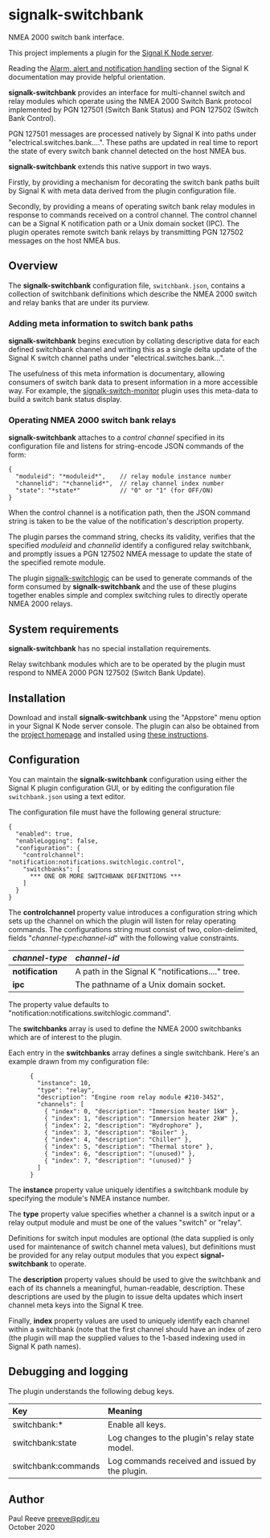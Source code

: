 # signalk-switchbank

NMEA 2000 switch bank interface.

This project implements a plugin for the
[Signal K Node server](https://github.com/SignalK/signalk-server-node).

Reading the [Alarm, alert and notification handling](http://signalk.org/specification/1.0.0/doc/notifications.html)
section of the Signal K documentation may provide helpful orientation.

__signalk-switchbank__ provides an interface for multi-channel switch
and relay modules which operate using the NMEA 2000 Switch Bank
protocol implemented by PGN 127501 (Switch Bank Status) and  PGN 127502
(Switch Bank Control).

PGN 127501 messages are processed natively by Signal K into paths under
"electrical.switches.bank....".
These paths are updated in real time to report the state of every
switch bank channel detected on the host NMEA bus.

__signalk-switchbank__ extends this native support in two ways.

Firstly, by providing a mechanism for decorating the switch bank paths
built by Signal K with meta data derived from the plugin configuration
file.

Secondly, by providing a means of operating switch bank relay modules
in response to commands received on a control channel.
The control channel can be a Signal K notification path or a Unix domain
socket (IPC).
The plugin operates remote switch bank relays by transmitting PGN 127502
messages on the host NMEA bus.

## Overview

The __signalk-switchbank__ configuration file, ```switchbank.json```,
contains a collection of switchbank definitions which describe the NMEA
2000 switch and relay banks that are under its purview.

### Adding meta information to switch bank paths

__signalk-switchbank__ begins execution by collating descriptive data
for each defined switchbank channel and writing this as a single delta
update of the Signal K switch channel paths under
"electrical.switches.bank...".

The usefulness of this meta information is documentary, allowing
consumers of switch bank data to present information in a more
accessible way.
For example, the
[signalk-switch-monitor](https://github.com/preeve9534/signalk-switch-monitor)
plugin uses this meta-data to build a switch bank status display.

### Operating NMEA 2000 switch bank relays 

__signalk-switchbank__ attaches to a *control channel* specified in its
configuration file and listens for string-encode JSON commands of the
form:
```
{
  "moduleid": "*moduleid*",    // relay module instance number
  "channelid": "*channelid*",  // relay channel index number
  "state": "*state*"           // "0" or "1" (for OFF/ON)
}
```

When the control channel is a notification path, then the JSON command
string is taken to be the value of the notification's description
property.

The plugin parses the command string, checks its validity, verifies
that the specified *moduleid* and *channelid* identify a configured
relay switchbank, and promptly issues a PGN 127502 NMEA message to
update the state of the specified remote module.

The plugin
[signalk-switchlogic](https://github.com/preeve9534/signalk-switchlogic)
can be used to generate commands of the form consumed by
__signalk-switchbank__ and the use of these plugins together enables
simple and complex switching rules to directly operate NMEA 2000
relays. 
 
## System requirements

__signalk-switchbank__ has no special installation requirements.

Relay switchbank modules which are to be operated by the plugin must
respond to NMEA 2000 PGN 127502 (Switch Bank Update).

## Installation

Download and install __signalk-switchbank__ using the "Appstore" menu
option in your Signal K Node server console.
The plugin can also be obtained from the 
[project homepage](https://github.com/preeve9534/signalk-switchbank)
and installed using
[these instructions](https://github.com/SignalK/signalk-server-node/blob/master/SERVERPLUGINS.md).

## Configuration

You can maintain the __signalk-switchbank__ configuration using either
the Signal K plugin configuration GUI, or by editing the configuration
file ```switchbank.json``` using a text editor.

The configuration file must have the following general structure:
```
{
  "enabled": true,
  "enableLogging": false,
  "configuration": {
    "controlchannel": "notification:notifications.switchlogic.control",
    "switchbanks": [
      *** ONE OR MORE SWITCHBANK DEFINITIONS ***
    ]
  }
}
```

The __controlchannel__ property value introduces a configuration string
which sets up the channel on which the plugin will listen for relay
operating commands.
The configurations string must consist of two, colon-delimited, fields
"*channel-type*__:__*channel-id*" with the following value constraints.

| *channel-type*   | *channel-id*                                               |
|:-----------------|:-----------------------------------------------------------|
| __notification__ | A path in the Signal K "notifications...." tree.           |
| __ipc__          | The pathname of a Unix domain socket.                      |

The property value defaults to "notification:notifications.switchlogic.command".

The __switchbanks__ array is used to define the NMEA 2000 switchbanks
which are of interest to the plugin.

Each entry in the __switchbanks__ array defines a single switchbank.
Here's an example drawn from my configuration file:
```
      {
        "instance": 10,
        "type": "relay",
        "description": "Engine room relay module #210-3452",
        "channels": [
          { "index": 0, "description": "Immersion heater 1kW" },
          { "index": 1, "description": "Immersion heater 2kW" },
          { "index": 2, "description": "Hydrophore" },
          { "index": 3, "description": "Boiler" },
          { "index": 4, "description": "Chiller" },
          { "index": 5, "description": "Thermal store" },
          { "index": 6, "description": "(unused)" },
          { "index": 7, "description": "(unused)" }
        ]
      }
```

The __instance__ property value uniquely identifies a switchbank module
by specifying the module's NMEA instance number.

The __type__ property value specifies whether a channel is a switch
input or a relay output module and must be one of the values "switch"
or "relay".

Definitions for switch input modules are optional (the data supplied is
only used for maintenance of switch channel meta values), but
definitions must be provided for any relay output modules that you
expect __signal-switchbank__ to operate. 

The __description__ property values should be used to give the
switchbank and each of its channels a meaningful, human-readable,
description.
These descriptions are used by the plugin to issue delta updates which
insert channel meta keys into the Signal K tree.

Finally, __index__ property values are used to uniquely identify each
channel within a switchbank (note that the first channel should have an
index of zero (the plugin will map the supplied values to the 1-based
indexing used in Signal K path names).

## Debugging and logging

The plugin understands the following debug keys.

| Key                 | Meaning                                         |
|:--------------------|:------------------------------------------------|
| switchbank:\*       | Enable all keys.                                |
| switchbank:state    | Log changes to the plugin's relay state model.  |
| switchbank:commands | Log commands received and issued by the plugin. |

## Author

Paul Reeve <preeve@pdjr.eu>\
October 2020
